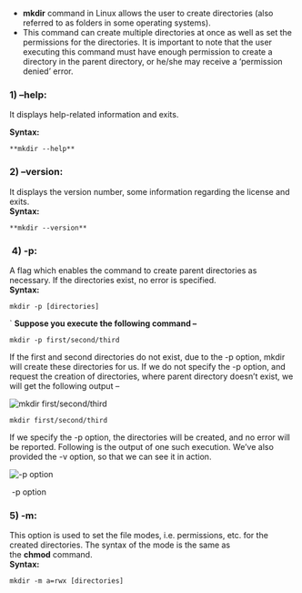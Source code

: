 - **mkdir** command in Linux allows the user to create directories (also referred to as folders in some operating systems). 
- This command can create multiple directories at once as well as set the permissions for the directories. It is important to note that the user executing this command must have enough permission to create a directory in the parent directory, or he/she may receive a ‘permission denied’ error.

### 1) –help:

It displays help-related information and exits.

**Syntax:**
```
**mkdir --help**
```

### 2) –version:

It displays the version number, some information regarding the license and exits.   
**Syntax:** 

```
**mkdir --version**
```

###  4) -p:

A flag which enables the command to create parent directories as necessary. If the directories exist, no error is specified.   
**Syntax:** 

```
mkdir -p [directories]
```
`
**Suppose you execute the following command –** 
```
mkdir -p first/second/third
```

If the first and second directories do not exist, due to the -p option, mkdir will create these directories for us. If we do not specify the -p option, and request the creation of directories, where parent directory doesn’t exist, we will get the following output – 

![mkdir first/second/third](https://media.geeksforgeeks.org/wp-content/uploads/20230427155930/98.webp)

```
mkdir first/second/third
```

If we specify the -p option, the directories will be created, and no error will be reported. Following is the output of one such execution. We’ve also provided the -v option, so that we can see it in action. 

![-p option](https://media.geeksforgeeks.org/wp-content/uploads/20230427163302/99.webp)

 -p option

### 5) -m:

This option is used to set the file modes, i.e. permissions, etc. for the created directories. The syntax of the mode is the same as the **chmod** command.   
**Syntax:** 

```
mkdir -m a=rwx [directories]
```